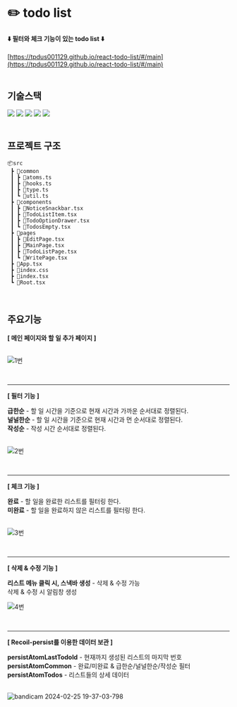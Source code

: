 # ✏️ todo list

#### ⬇️ 필터와 체크 기능이 있는 todo list ⬇️

[https://tpdus001129.github.io/react-todo-list/#/main](https://tpdus001129.github.io/react-todo-list/#/main)<br/><br/>

## 기술스택

<div align="left">  
  <img src="https://img.shields.io/badge/React-61DAFB?style=flat-square&logo=React&logoColor=black"/>
  <img src="https://img.shields.io/badge/TypeScript-3178C6?style=flat-square&logo=TypeScript&logoColor=white"/>
  <img src="https://img.shields.io/badge/Recoil-3578E5?style=flat-square&logo=Recoil&logoColor=white"/>
  <img src="https://img.shields.io/badge/MUI-007FFF?style=flat-square&logo=MUI&logoColor=white"/>
  <img src="https://img.shields.io/badge/Tailwind CSS-06B6D4?style=flat-square&logo=Tailwind CSS&logoColor=white"/>
</div>
<br/>

## 프로젝트 구조

```
📦src
 ┣ 📂common
 ┃ ┣ 📜atoms.ts
 ┃ ┣ 📜hooks.ts
 ┃ ┣ 📜type.ts
 ┃ ┗ 📜util.ts
 ┣ 📂components
 ┃ ┣ 📜NoticeSnackbar.tsx
 ┃ ┣ 📜TodoListItem.tsx
 ┃ ┣ 📜TodoOptionDrawer.tsx
 ┃ ┗ 📜TodosEmpty.tsx
 ┣ 📂pages
 ┃ ┣ 📜EditPage.tsx
 ┃ ┣ 📜MainPage.tsx
 ┃ ┣ 📜TodoListPage.tsx
 ┃ ┗ 📜WritePage.tsx
 ┣ 📜App.tsx
 ┣ 📜index.css
 ┣ 📜index.tsx
 ┗ 📜Root.tsx
```

<br/>

## 주요기능

**[ 메인 페이지와 할 일 추가 페이지 ]**  
<br />

![1번](https://github.com/tpdus001129/react-todo-list/assets/113432040/1ba73290-7a00-48d7-aba6-333dd615154e)

<br /><hr />

**[ 필터 기능 ]**
<br />

**급한순** - 할 일 시간을 기준으로 현재 시간과 가까운 순서대로 정렬된다.  
**널널한순** - 할 일 시간을 기준으로 현재 시간과 먼 순서대로 정렬된다.  
**작성순** - 작성 시간 순서대로 정렬된다.  
<br />

![2번](https://github.com/tpdus001129/react-todo-list/assets/113432040/5c8daacc-71af-425b-a81a-5e9b9ca6f203)

<br /><hr />

**[ 체크 기능 ]**
<br />

**완료** - 할 일을 완료한 리스트를 필터링 한다.  
**미완료** - 할 일을 완료하지 않은 리스트를 필터링 한다.  
<br />

![3번](https://github.com/tpdus001129/react-todo-list/assets/113432040/ed194c8d-aca2-46d8-b1c8-e852ddbeeaed)

<br /><hr />

**[ 삭제 & 수정 기능 ]**
<br />

**리스트 메뉴 클릭 시, 스낵바 생성** - 삭제 & 수정 가능  
삭제 & 수정 시 알림창 생성
<br />

![4번](https://github.com/tpdus001129/react-todo-list/assets/113432040/4974da04-53d5-426e-a36c-0c43df4ef84b)

<br /><hr />

**[ Recoil-persist를 이용한 데이터 보관 ]**
<br />

**persistAtomLastTodoId** - 현재까지 생성된 리스트의 마지막 번호  
**persistAtomCommon** - 완료/미완료 & 급한순/널널한순/작성순 필터  
**persistAtomTodos** - 리스트들의 상세 데이터  
<br />

![bandicam 2024-02-25 19-37-03-798](https://github.com/tpdus001129/react-todo-list/assets/113432040/a92d5baf-bcf0-43f2-b7a4-e31c048ac5ef)
